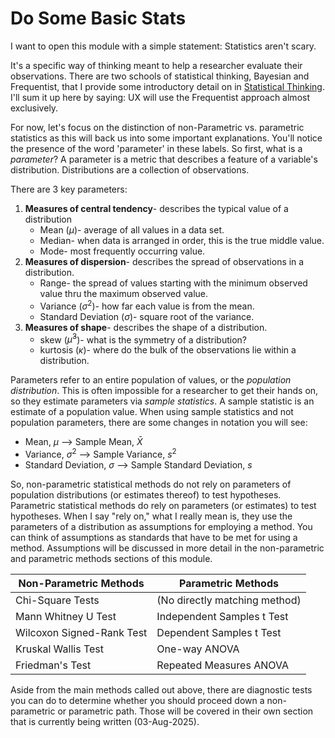 # Do Some Basic Stats

I want to open this module with a simple statement: Statistics aren't scary.

It's a specific way of thinking meant to help a researcher evaluate their observations. There are two schools of statistical thinking, Bayesian and Frequentist, that I provide some introductory detail on in [Statistical Thinking](/module02/statistical_thinking.ipynb). I'll sum it up here by saying: UX will use the Frequentist approach almost exclusively.

For now, let's focus on the distinction of non-Parametric vs. parametric statistics as this will back us into some important explanations. You'll notice the presence of the word 'parameter' in these labels. So first, what is a _parameter_? A parameter is a metric that describes a feature of a variable's distribution. Distributions are a collection of observations.

There are 3 key parameters:
1. __Measures of central tendency__- describes the typical value of a distribution
   - Mean ($\mu$)- average of all values in a data set. 
   - Median- when data is arranged in order, this is the true middle value.
   - Mode- most frequently occurring value.
3. __Measures of dispersion__- describes the spread of observations in a distribution.
   - Range- the spread of values starting with the minimum observed value thru the maximum observed value.
   - Variance ($\sigma^{2}$)- how far each value is from the mean.
   - Standard Deviation ($\sigma$)- square root of the variance.
5. __Measures of shape__- describes the shape of a distribution.
   - skew ($\hat{\mu}^{3}$)- what is the symmetry of a distribution?
   - kurtosis ($\kappa$)- where do the bulk of the observations lie within a distribution.

Parameters refer to an entire population of values, or the _population distribution_. This is often impossible for a researcher to get their hands on, so they estimate parameters via _sample statistics_. A sample statistic is an estimate of a population value. When using sample statistics and not population parameters, there are some changes in notation you will see:
- Mean, $\mu$ --> Sample Mean, $\bar{X}$
- Variance, $\sigma^{2}$ --> Sample Variance, $s^{2}$
- Standard Deviation, $\sigma$ --> Sample Standard Deviation, $s$

So, non-parametric statistical methods do not rely on parameters of population distributions (or estimates thereof) to test hypotheses. Parametric statistical methods do rely on parameters (or estimates) to test hypotheses. When I say "rely on," what I really mean is, they use the parameters of a distribution as assumptions for employing a method. You can think of assumptions as standards that have to be met for using a method. Assumptions will be discussed in more detail in the non-parametric and parametric methods sections of this module.

| Non-Parametric Methods | Parametric Methods |
|------------------------|--------------------|
| Chi-Square Tests | (No directly matching method) |
| Mann Whitney U Test | Independent Samples t Test |
| Wilcoxon Signed-Rank Test | Dependent Samples t Test |
| Kruskal Wallis Test | One-way ANOVA |
| Friedman's Test | Repeated Measures ANOVA |

Aside from the main methods called out above, there are diagnostic tests you can do to determine whether you should proceed down a non-parametric or parametric path. Those will be covered in their own section that is currently being written (03-Aug-2025).



